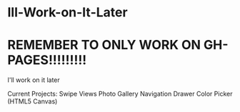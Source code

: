 # Ill-Work-on-It-Later
<h1>REMEMBER TO ONLY WORK ON GH-PAGES!!!!!!!!!</h1>
I'll work on it later

Current Projects:
Swipe Views
Photo Gallery
Navigation Drawer
Color Picker (HTML5 Canvas)
